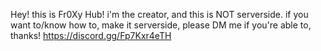 Hey! this is Fr0Xy Hub! i'm the creator, and this is NOT serverside. if you want to/know how to, make it serverside, please DM me if you're able to, thanks!
https://discord.gg/Fp7Kxr4eTH
